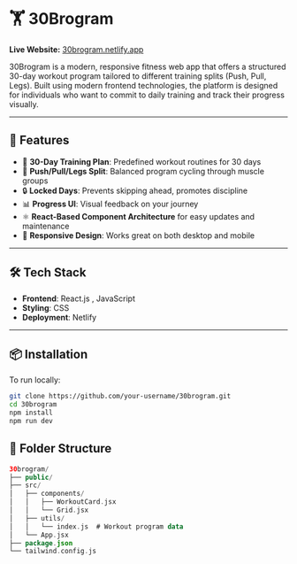 # 🏋️ 30Brogram

**Live Website:** [30brogram.netlify.app](https://30brogram.netlify.app/)

30Brogram is a modern, responsive fitness web app that offers a structured 30-day workout program tailored to different training splits (Push, Pull, Legs). Built using modern frontend technologies, the platform is designed for individuals who want to commit to daily training and track their progress visually.

---

## 🚀 Features

- 📅 **30-Day Training Plan**: Predefined workout routines for 30 days
- 🧠 **Push/Pull/Legs Split**: Balanced program cycling through muscle groups
- 🔒 **Locked Days**: Prevents skipping ahead, promotes discipline
- 📊 **Progress UI**: Visual feedback on your journey
- ⚛️ **React-Based Component Architecture** for easy updates and maintenance
- 📱 **Responsive Design**: Works great on both desktop and mobile

---

## 🛠 Tech Stack

- **Frontend**: React.js , JavaScript
- **Styling**: CSS
- **Deployment**: Netlify

---

## 📦 Installation

To run locally:

```bash
git clone https://github.com/your-username/30brogram.git
cd 30brogram
npm install
npm run dev
```

## 📁 Folder Structure
```kotlin
30brogram/
├── public/
├── src/
│   ├── components/
│   │   ├── WorkoutCard.jsx
│   │   └── Grid.jsx
│   ├── utils/
│   │   └── index.js  # Workout program data
│   └── App.jsx
├── package.json
└── tailwind.config.js
```

